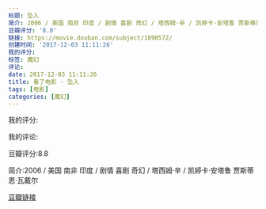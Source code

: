 ```yaml
---
标题: 坠入
简介: 2006 / 美国 南非 印度 / 剧情 喜剧 奇幻 / 塔西姆·辛 / 凯婷卡·安塔鲁 贾斯蒂恩·瓦戴尔
豆瓣评分: '8.8'
链接: https://movie.douban.com/subject/1890572/
创建时间: '2017-12-03 11:11:26'
我的评分:
标签: 魔幻
评论:
date: 2017-12-03 11:11:26
title: 看了电影 - 坠入
tags: [电影]
categories: [魔幻]
---
```


我的评分:

我的评论:

豆瓣评分:8.8

简介:2006 / 美国 南非 印度 / 剧情 喜剧 奇幻 / 塔西姆·辛 / 凯婷卡·安塔鲁 贾斯蒂恩·瓦戴尔

[豆瓣链接](https://movie.douban.com/subject/1890572/)

